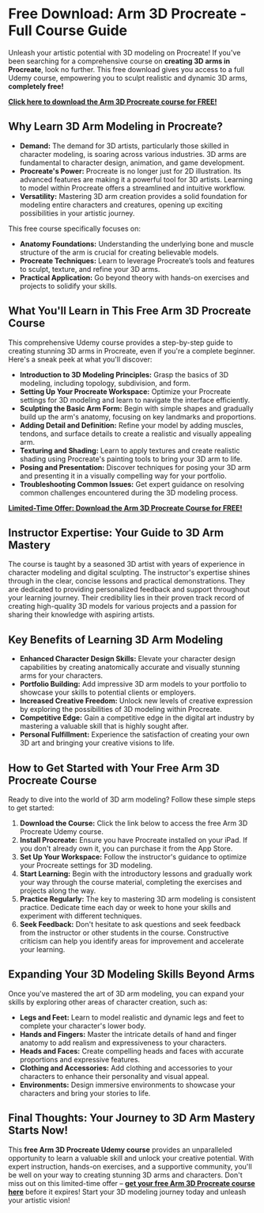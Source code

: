 # Free Download: Arm 3D Procreate - Full Course Guide

Unleash your artistic potential with 3D modeling on Procreate! If you've been searching for a comprehensive course on **creating 3D arms in Procreate**, look no further. This free download gives you access to a full Udemy course, empowering you to sculpt realistic and dynamic 3D arms, **completely free!**

[**Click here to download the Arm 3D Procreate course for FREE!**](https://udemywork.com/arm-3d-procreate-free)

## Why Learn 3D Arm Modeling in Procreate?

*   **Demand:** The demand for 3D artists, particularly those skilled in character modeling, is soaring across various industries. 3D arms are fundamental to character design, animation, and game development.
*   **Procreate's Power:** Procreate is no longer just for 2D illustration. Its advanced features are making it a powerful tool for 3D artists. Learning to model within Procreate offers a streamlined and intuitive workflow.
*   **Versatility:** Mastering 3D arm creation provides a solid foundation for modeling entire characters and creatures, opening up exciting possibilities in your artistic journey.

This free course specifically focuses on:

*   **Anatomy Foundations:** Understanding the underlying bone and muscle structure of the arm is crucial for creating believable models.
*   **Procreate Techniques:** Learn to leverage Procreate’s tools and features to sculpt, texture, and refine your 3D arms.
*   **Practical Application:** Go beyond theory with hands-on exercises and projects to solidify your skills.

## What You'll Learn in This Free Arm 3D Procreate Course

This comprehensive Udemy course provides a step-by-step guide to creating stunning 3D arms in Procreate, even if you're a complete beginner. Here's a sneak peek at what you'll discover:

*   **Introduction to 3D Modeling Principles:** Grasp the basics of 3D modeling, including topology, subdivision, and form.
*   **Setting Up Your Procreate Workspace:** Optimize your Procreate settings for 3D modeling and learn to navigate the interface efficiently.
*   **Sculpting the Basic Arm Form:** Begin with simple shapes and gradually build up the arm's anatomy, focusing on key landmarks and proportions.
*   **Adding Detail and Definition:** Refine your model by adding muscles, tendons, and surface details to create a realistic and visually appealing arm.
*   **Texturing and Shading:** Learn to apply textures and create realistic shading using Procreate's painting tools to bring your 3D arm to life.
*   **Posing and Presentation:** Discover techniques for posing your 3D arm and presenting it in a visually compelling way for your portfolio.
*   **Troubleshooting Common Issues:** Get expert guidance on resolving common challenges encountered during the 3D modeling process.

[**Limited-Time Offer: Download the Arm 3D Procreate Course for FREE!**](https://udemywork.com/arm-3d-procreate-free)

## Instructor Expertise: Your Guide to 3D Arm Mastery

The course is taught by a seasoned 3D artist with years of experience in character modeling and digital sculpting. The instructor's expertise shines through in the clear, concise lessons and practical demonstrations. They are dedicated to providing personalized feedback and support throughout your learning journey. Their credibility lies in their proven track record of creating high-quality 3D models for various projects and a passion for sharing their knowledge with aspiring artists.

## Key Benefits of Learning 3D Arm Modeling

*   **Enhanced Character Design Skills:** Elevate your character design capabilities by creating anatomically accurate and visually stunning arms for your characters.
*   **Portfolio Building:** Add impressive 3D arm models to your portfolio to showcase your skills to potential clients or employers.
*   **Increased Creative Freedom:** Unlock new levels of creative expression by exploring the possibilities of 3D modeling within Procreate.
*   **Competitive Edge:** Gain a competitive edge in the digital art industry by mastering a valuable skill that is highly sought after.
*   **Personal Fulfillment:** Experience the satisfaction of creating your own 3D art and bringing your creative visions to life.

## How to Get Started with Your Free Arm 3D Procreate Course

Ready to dive into the world of 3D arm modeling? Follow these simple steps to get started:

1.  **Download the Course:** Click the link below to access the free Arm 3D Procreate Udemy course.
2.  **Install Procreate:** Ensure you have Procreate installed on your iPad. If you don't already own it, you can purchase it from the App Store.
3.  **Set Up Your Workspace:** Follow the instructor's guidance to optimize your Procreate settings for 3D modeling.
4.  **Start Learning:** Begin with the introductory lessons and gradually work your way through the course material, completing the exercises and projects along the way.
5.  **Practice Regularly:** The key to mastering 3D arm modeling is consistent practice. Dedicate time each day or week to hone your skills and experiment with different techniques.
6.  **Seek Feedback:** Don't hesitate to ask questions and seek feedback from the instructor or other students in the course. Constructive criticism can help you identify areas for improvement and accelerate your learning.

## Expanding Your 3D Modeling Skills Beyond Arms

Once you've mastered the art of 3D arm modeling, you can expand your skills by exploring other areas of character creation, such as:

*   **Legs and Feet:** Learn to model realistic and dynamic legs and feet to complete your character's lower body.
*   **Hands and Fingers:** Master the intricate details of hand and finger anatomy to add realism and expressiveness to your characters.
*   **Heads and Faces:** Create compelling heads and faces with accurate proportions and expressive features.
*   **Clothing and Accessories:** Add clothing and accessories to your characters to enhance their personality and visual appeal.
*   **Environments:** Design immersive environments to showcase your characters and bring your stories to life.

## Final Thoughts: Your Journey to 3D Arm Mastery Starts Now!

This **free Arm 3D Procreate Udemy course** provides an unparalleled opportunity to learn a valuable skill and unlock your creative potential. With expert instruction, hands-on exercises, and a supportive community, you'll be well on your way to creating stunning 3D arms and characters. Don't miss out on this limited-time offer – **[get your free Arm 3D Procreate course here](https://udemywork.com/arm-3d-procreate-free)** before it expires! Start your 3D modeling journey today and unleash your artistic vision!
